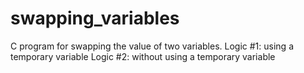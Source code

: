 # swapping_variables
C program for swapping the value of two variables.
Logic #1: using a temporary variable
Logic #2: without using a temporary variable

